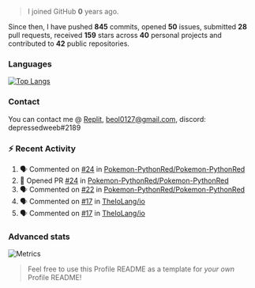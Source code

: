 > I joined GitHub **0** years ago.

Since then, I have pushed **845** commits, opened **50** issues, submitted **28** pull requests, received **159** stars across **40** personal projects and contributed to **42** public repositories.


### Languages

[![Top Langs](https://github-readme-stats.vercel.app/api/top-langs/?username=JBYT27&layout=compact&langs_count=8)](https://github.com/anuraghazra/github-readme-stats)


### Contact
You can contact me @ [Replit](https://replit.com/@JBloves27), beol0127@gmail.com, discord: depressedweeb#2189

### :zap: Recent Activity

<!--START_SECTION:activity-->
1. 🗣 Commented on [#24](https://github.com/Pokemon-PythonRed/Pokemon-PythonRed/issues/24) in [Pokemon-PythonRed/Pokemon-PythonRed](https://github.com/Pokemon-PythonRed/Pokemon-PythonRed)
2. 💪 Opened PR [#24](https://github.com/Pokemon-PythonRed/Pokemon-PythonRed/pull/24) in [Pokemon-PythonRed/Pokemon-PythonRed](https://github.com/Pokemon-PythonRed/Pokemon-PythonRed)
3. 🗣 Commented on [#22](https://github.com/Pokemon-PythonRed/Pokemon-PythonRed/issues/22) in [Pokemon-PythonRed/Pokemon-PythonRed](https://github.com/Pokemon-PythonRed/Pokemon-PythonRed)
4. 🗣 Commented on [#17](https://github.com/TheIoLang/io/issues/17) in [TheIoLang/io](https://github.com/TheIoLang/io)
5. 🗣 Commented on [#17](https://github.com/TheIoLang/io/issues/17) in [TheIoLang/io](https://github.com/TheIoLang/io)
<!--END_SECTION:activity-->

### Advanced stats

![Metrics](https://github.com/JBYT27/JBYT27/blob/main/github-metrics.svg)


> Feel free to use this Profile README as a template for *your own* Profile README!

